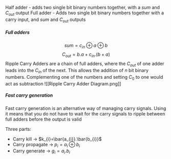 Half adder - adds two single bit binary numbers together, with a $sum$ and $C_{out}$ output
Full adder - Adds two single bit binary numbers together with a carry input, and $sum$ and $C_{out}$ outputs

##### Full adders
$$sum=c_{in}\oplus a\oplus b$$
$$
C_{out}=b.a+c_{in}.(b+a)
$$
Ripple Carry Adders are a chain of full adders, where the $C_{out}$ of one adder leads into the $C_{in}$ of the next. This allows the addition of $n$ bit binary numbers.
Complementing one of the numbers and setting $C_0$ to one would act as subtraction
![[Ripple Carry Adder Diagram.png]]

##### Fast carry generation
Fast carry generation is an alternative way of managing carry signals. Using it means that you do not have to wait for the carry signals to ripple between full adders before the output is valid

Three parts:
- Carry kill -> $k_{i}=\bar{a_{i}}.\bar{b_{i}}$
- Carry propagate -> $p_{i}=a_{i}\oplus b_{i}$
- Carry generate -> $g_{i}=a_{i}.b_{i}$
